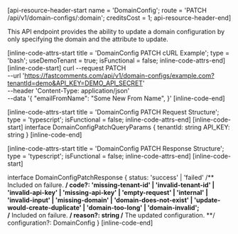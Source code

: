 [api-resource-header-start name = 'DomainConfig'; route = 'PATCH /api/v1/domain-configs/:domain'; creditsCost = 1; api-resource-header-end]

This API endpoint provides the ability to update a domain configuration by only specifying the domain and the attribute to update.

[inline-code-attrs-start title = 'DomainConfig PATCH cURL Example'; type = 'bash'; useDemoTenant = true; isFunctional = false; inline-code-attrs-end]
[inline-code-start]
curl --request PATCH \
  --url 'https://fastcomments.com/api/v1/domain-configs/example.com?tenantId=demo&API_KEY=DEMO_API_SECRET' \
  --header 'Content-Type: application/json' \
  --data '{
	"emailFromName": "Some New From Name",
}'
[inline-code-end]

[inline-code-attrs-start title = 'DomainConfig PATCH Request Structure'; type = 'typescript'; isFunctional = false; inline-code-attrs-end]
[inline-code-start]
interface DomainConfigPatchQueryParams {
    tenantId: string
    API_KEY: string
}
[inline-code-end]

[inline-code-attrs-start title = 'DomainConfig PATCH Response Structure'; type = 'typescript'; isFunctional = false; inline-code-attrs-end]
[inline-code-start]

interface DomainConfigPatchResponse {
    status: 'success' | 'failed'
    /** Included on failure. **/
    code?: 'missing-tenant-id' | 'invalid-tenant-id' | 'invalid-api-key' | 'missing-api-key' | 'empty-request' | 'internal' | 'invalid-input' | 'missing-domain' | 'domain-does-not-exist' | 'update-would-create-duplicate' | 'domain-too-long' | 'domain-invalid';  
    /** Included on failure. **/
    reason?: string
    /** The updated configuration. **/
    configuration?: DomainConfig
}
[inline-code-end]
